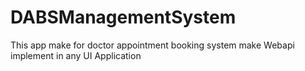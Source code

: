# DABSManagementSystem
This app make for doctor appointment booking system make Webapi implement in any UI Application
